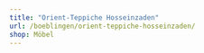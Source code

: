 ```yaml
---
title: "Orient-Teppiche Hosseinzaden"
url: /boeblingen/orient-teppiche-hosseinzaden/
shop: Möbel
---
```


